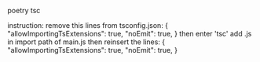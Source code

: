 poetry
tsc

instruction: 
remove this lines from tsconfig.json:
{     
    "allowImportingTsExtensions": true,
    "noEmit": true,
}
then enter 'tsc'
add .js in import path of main.js
then reinsert the lines:
{     
    "allowImportingTsExtensions": true,
    "noEmit": true,
}
